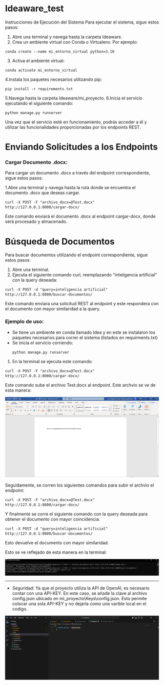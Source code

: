 # Ideaware_test

Instrucciones de Ejecución del Sistema
Para ejecutar el sistema, sigue estos pasos:

1. Abre una terminal y navega hasta la carpeta Ideaware.
2. Crea un ambiente virtual con Conda o Virtualenv. Por ejemplo:

```
conda create --name mi_entorno_virtual python=3.10

```
3. Activa el ambiente virtual:
```
conda activate mi_entorno_virtual

```
4.Instala los paquetes necesarios utilizando pip:
```
pip install -r requirements.txt

```
5.Navega hasta la carpeta Ideaware/mi_proyecto.
6.Inicia el servicio ejecutando el siguiente comando:

```
python manage.py runserver

```

Una vez que el servicio esté en funcionamiento, podrás acceder a él y utilizar las funcionalidades proporcionadas por los endpoints REST.

# Enviando Solicitudes a los Endpoints
### Cargar Documento .docx:
Para cargar un documento .docx a través del endpoint correspondiente, sigue estos pasos:

1.Abre una terminal y navega hasta la ruta donde se encuentra el documento .docx que deseas cargar.

```
curl -X POST -F "archivo_docx=@Test.docx" http://127.0.0.1:8000/cargar-docx/

```

Este comando enviará el documento .docx al endpoint cargar-docx, donde será procesado y almacenado.

# Búsqueda de Documentos
Para buscar documentos utilizando el endpoint correspondiente, sigue estos pasos:

1. Abre una terminal.
2. Ejecuta el siguiente comando curl, reemplazando "inteligencia artificial" con la query deseada:
   
```
curl -X POST -d "query=inteligencia artificial" http://127.0.0.1:8000/buscar-documentos/

```
Este comando enviara una solicitud REST al endpoint y este respondera con el documento con mayor similaridad a la query.


### Ejemplo de uso:
* Se tiene un ambiente en conda llamado Idea y en este se instalaron los paquetes necesarios para correr el sistema (listados en requirments.txt)
* Se inicia el servicio corriendo:
  ```
  python manage.py runserver
  
  ```
1. En la terminal se ejecuta este comando:

```
curl -X POST -F "archivo_docx=@Test.docx" http://127.0.0.1:8000/cargar-docx/

```
Este comando sube el archivo Test.docx al endpoint. Este archvio se ve de esta manera: 

![Documento de ejemplo](Images/Docx.PNG)

Seguidamente, se corren los siguientes comandos para subir el archvio el endpoint:

```
curl -X POST -F "archivo_docx=@Test.docx" http://127.0.0.1:8000/cargar-docx/

```

Y finalmente se corre el siguiente comando con la query deseada para obtener el documento con mayor coincidencia:
```
curl -X POST -d "query=inteligencia artificial" http://127.0.0.1:8000/buscar-documentos/

```
Esto devuelve el documento con mayor similaridad.

Esto se ve reflejado de esta manera en la terminal:

![Terminal](Images/Terminal.PNG) 

 ---
* Seguridad: Ya que el proyecto utiliza la API de OpenAI, es necesario contar con una API-KEY. En este caso, se añade la clave al archivo config.json ubicado en mi_proyecto\Keys\config.json. Esto permite colocar una sola API-KEY y no dejarla como una varible local en el codigo.

![Secret_key](Images/Captura.PNG) 
  
